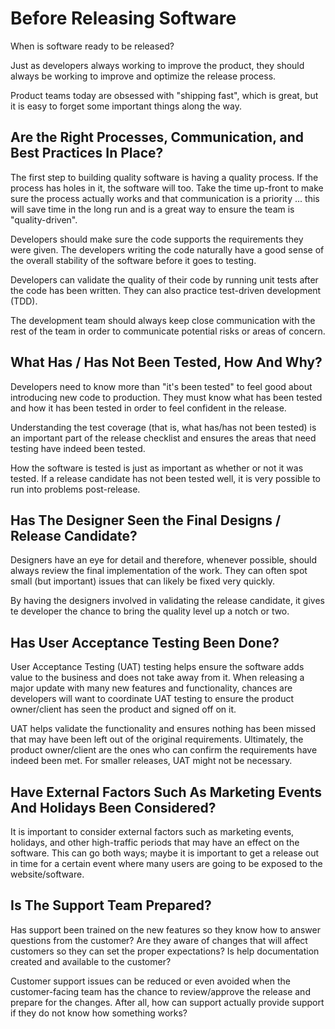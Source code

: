 # Before Releasing Software

When is software ready to be released?

Just as developers always working to improve the product, they should always be working to improve and optimize the release process.

Product teams today are obsessed with "shipping fast", which is great, but it is easy to forget some important things along the way.

## Are the Right Processes, Communication, and Best Practices In Place?

The first step to building quality software is having a quality process. If the process has holes in it, the software will too. Take the time up-front to make sure the process actually works and that communication is a priority ... this will save time in the long run and is a great way to ensure the team is "quality-driven".

Developers should make sure the code supports the requirements they were given. The developers writing the code naturally have a good sense of the overall stability of the software before it goes to testing.

Developers can validate the quality of their code by running unit tests after the code has been written. They can also practice test-driven development (TDD).

The development team should always keep close communication with the rest of the team in order to communicate potential risks or areas of concern.

## What Has / Has Not Been Tested, How And Why?

Developers need to know more than "it's been tested" to feel good about introducing new code to production. They must know what has been tested and how it has been tested in order to feel confident in the release.

Understanding the test coverage (that is, what has/has not been tested) is an important part of the release checklist and ensures the areas that need testing have indeed been tested.

How the software is tested is just as important as whether or not it was tested. If a release candidate has not been tested well, it is very possible to run into problems post-release.

## Has The Designer Seen the Final Designs / Release Candidate?

Designers have an eye for detail and therefore, whenever possible, should always review the final implementation of the work. They can often spot small (but important) issues that can likely be fixed very quickly.

By having the designers involved in validating the release candidate, it gives te developer the chance to bring the quality level up a notch or two.

## Has User Acceptance Testing Been Done?

User Acceptance Testing (UAT) testing helps ensure the software adds value to the business and does not take away from it. When releasing a major update with many new features and functionality, chances are developers will want to coordinate UAT testing to ensure the product owner/client has seen the product and signed off on it.

UAT helps validate the functionality and ensures nothing has been missed that may have been left out of the original requirements. Ultimately, the product owner/client are the ones who can confirm the requirements have indeed been met. For smaller releases, UAT might not be necessary.

## Have External Factors Such As Marketing Events And Holidays Been Considered?

It is important to consider external factors such as marketing events, holidays, and other high-traffic periods that may have an effect on the software. This can go both ways; maybe it is important to get a release out in time for a certain event where many users are going to be exposed to the website/software.

## Is The Support Team Prepared?

Has support been trained on the new features so they know how to answer questions from the customer? Are they aware of changes that will affect customers so they can set the proper expectations? Is help documentation created and available to the customer?

Customer support issues can be reduced or even avoided when the customer-facing team has the chance to review/approve the release and prepare for the changes. After all, how can support actually provide support if they do not know how something works?

